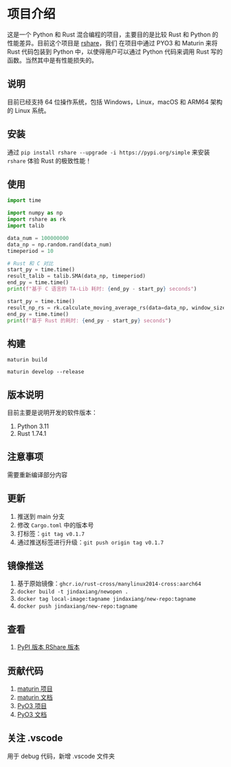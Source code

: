 # 项目介绍

这是一个 Python 和 Rust 混合编程的项目，主要目的是比较 Rust 和 Python 的性能差异。目前这个项目是 [rshare](https://github.com/albertandking/rshare)，我们
在项目中通过 PYO3 和 Maturin 来将 Rust 代码包装到 Python 中，以使得用户可以通过 Python 代码来调用 Rust 写的函数。当然其中是有性能损失的。

## 说明

目前已经支持 64 位操作系统，包括 Windows，Linux，macOS 和 ARM64 架构的 Linux 系统。

## 安装

通过 `pip install rshare --upgrade -i https://pypi.org/simple` 来安装 `rshare` 体验 Rust 的极致性能！

## 使用

```python
import time

import numpy as np
import rshare as rk
import talib

data_num = 100000000
data_np = np.random.rand(data_num)
timeperiod = 10

# Rust 和 C 对比
start_py = time.time()
result_talib = talib.SMA(data_np, timeperiod)
end_py = time.time()
print(f"基于 C 语言的 TA-Lib 耗时: {end_py - start_py} seconds")

start_py = time.time()
result_np_rs = rk.calculate_moving_average_rs(data=data_np, window_size=timeperiod)
end_py = time.time()
print(f"基于 Rust 的耗时: {end_py - start_py} seconds")
```

## 构建

```shell
maturin build

maturin develop --release
```

## 版本说明

目前主要是说明开发的软件版本：

1. Python 3.11
2. Rust 1.74.1

## 注意事项

需要重新编译部分内容

## 更新

1. 推送到 main 分支
2. 修改 `Cargo.toml` 中的版本号
3. 打标签：`git tag v0.1.7`
4. 通过推送标签进行升级：`git push origin tag v0.1.7`

## 镜像推送

1. 基于原始镜像：`ghcr.io/rust-cross/manylinux2014-cross:aarch64`
2. `docker build -t jindaxiang/newopen .`
3. `docker tag local-image:tagname jindaxiang/new-repo:tagname`
4. `docker push jindaxiang/new-repo:tagname`

## 查看

1. [PyPI 版本 RShare 版本](https://pypi.org/search/?q=rshare)

## 贡献代码

1. [maturin 项目](https://github.com/PyO3/maturin)
2. [maturin 文档](https://www.maturin.rs)
3. [PyO3 项目](https://github.com/PyO3/pyo3)
4. [PyO3 文档](https://pyo3.rs)

## 关注 .vscode

用于 debug 代码，新增 .vscode 文件夹
